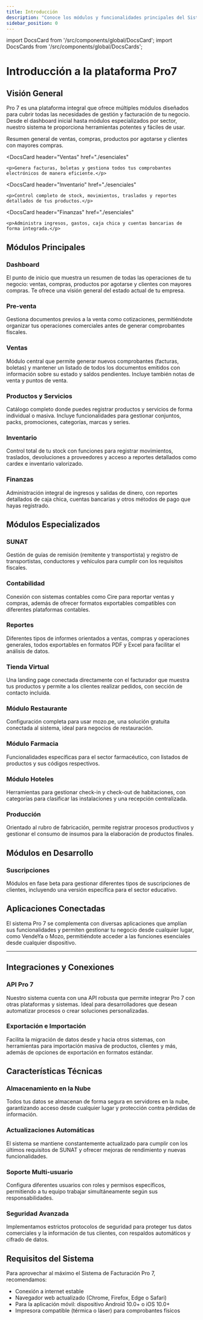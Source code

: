 ```yaml
---
title: Introducción
description: "Conoce los módulos y funcionalidades principales del Sistema de Facturación Pro 7 para gestionar tu negocio de manera eficiente."
sidebar_position: 0
---
```


import DocsCard from '/src/components/global/DocsCard';
import DocsCards from '/src/components/global/DocsCards';

# Introducción a la plataforma Pro7

<head>
  <title>Introducción a los módulos de Pro 7 - Facturalo Perú</title>
  <meta
    name="description"
    content="Conoce los módulos y funcionalidades principales del Sistema de Facturación Pro 7 para gestionar tu negocio de manera eficiente."
  />
</head>

## Visión General

Pro 7 es una plataforma integral que ofrece múltiples módulos diseñados para cubrir todas las necesidades de gestión y facturación de tu negocio. Desde el dashboard inicial hasta módulos especializados por sector, nuestro sistema te proporciona herramientas potentes y fáciles de usar.

<DocsCards>
  <DocsCard 
    header="Dashboard"
    href="./dashboard"
  >
    <p>Resumen general de ventas, compras, productos por agotarse y clientes con mayores compras.</p>
  </DocsCard>

  <DocsCard
    header="Ventas"
    href="./esenciales"
  >
    <p>Genera facturas, boletas y gestiona todos tus comprobantes electrónicos de manera eficiente.</p>
  </DocsCard>

  <DocsCard
    header="Inventario"
    href="./esenciales"
  >
    <p>Control completo de stock, movimientos, traslados y reportes detallados de tus productos.</p>
  </DocsCard>

  <DocsCard 
    header="Finanzas" 
    href="./esenciales" 
  >
    <p>Administra ingresos, gastos, caja chica y cuentas bancarias de forma integrada.</p>
  </DocsCard>
</DocsCards>

## Módulos Principales

### Dashboard
El punto de inicio que muestra un resumen de todas las operaciones de tu negocio: ventas, compras, productos por agotarse y clientes con mayores compras. Te ofrece una visión general del estado actual de tu empresa.

### Pre-venta
Gestiona documentos previos a la venta como cotizaciones, permitiéndote organizar tus operaciones comerciales antes de generar comprobantes fiscales.

### Ventas
Módulo central que permite generar nuevos comprobantes (facturas, boletas) y mantener un listado de todos los documentos emitidos con información sobre su estado y saldos pendientes. Incluye también notas de venta y puntos de venta.

### Productos y Servicios
Catálogo completo donde puedes registrar productos y servicios de forma individual o masiva. Incluye funcionalidades para gestionar conjuntos, packs, promociones, categorías, marcas y series.

### Inventario
Control total de tu stock con funciones para registrar movimientos, traslados, devoluciones a proveedores y acceso a reportes detallados como cardex e inventario valorizado.

### Finanzas
Administración integral de ingresos y salidas de dinero, con reportes detallados de caja chica, cuentas bancarias y otros métodos de pago que hayas registrado.

## Módulos Especializados

### SUNAT
Gestión de guías de remisión (remitente y transportista) y registro de transportistas, conductores y vehículos para cumplir con los requisitos fiscales.

### Contabilidad
Conexión con sistemas contables como Cire para reportar ventas y compras, además de ofrecer formatos exportables compatibles con diferentes plataformas contables.

### Reportes
Diferentes tipos de informes orientados a ventas, compras y operaciones generales, todos exportables en formatos PDF y Excel para facilitar el análisis de datos.

### Tienda Virtual
Una landing page conectada directamente con el facturador que muestra tus productos y permite a los clientes realizar pedidos, con sección de contacto incluida.

### Módulo Restaurante
Configuración completa para usar mozo.pe, una solución gratuita conectada al sistema, ideal para negocios de restauración.

### Módulo Farmacia
Funcionalidades específicas para el sector farmacéutico, con listados de productos y sus códigos respectivos.

### Módulo Hoteles
Herramientas para gestionar check-in y check-out de habitaciones, con categorías para clasificar las instalaciones y una recepción centralizada.

### Producción
Orientado al rubro de fabricación, permite registrar procesos productivos y gestionar el consumo de insumos para la elaboración de productos finales.

## Módulos en Desarrollo

### Suscripciones
Módulos en fase beta para gestionar diferentes tipos de suscripciones de clientes, incluyendo una versión específica para el sector educativo.


## Aplicaciones Conectadas

El sistema Pro 7 se complementa con diversas aplicaciones que amplían sus funcionalidades y permiten gestionar tu negocio desde cualquier lugar, como VendeYa o Mozo, permitiéndote acceder a las funciones esenciales desde cualquier dispositivo. 

---

## Integraciones y Conexiones

### API Pro 7
Nuestro sistema cuenta con una API robusta que permite integrar Pro 7 con otras plataformas y sistemas. Ideal para desarrolladores que desean automatizar procesos o crear soluciones personalizadas.

### Exportación e Importación
Facilita la migración de datos desde y hacia otros sistemas, con herramientas para importación masiva de productos, clientes y más, además de opciones de exportación en formatos estándar.


## Características Técnicas

### Almacenamiento en la Nube
Todos tus datos se almacenan de forma segura en servidores en la nube, garantizando acceso desde cualquier lugar y protección contra pérdidas de información.

### Actualizaciones Automáticas
El sistema se mantiene constantemente actualizado para cumplir con los últimos requisitos de SUNAT y ofrecer mejoras de rendimiento y nuevas funcionalidades.

### Soporte Multi-usuario
Configura diferentes usuarios con roles y permisos específicos, permitiendo a tu equipo trabajar simultáneamente según sus responsabilidades.

### Seguridad Avanzada
Implementamos estrictos protocolos de seguridad para proteger tus datos comerciales y la información de tus clientes, con respaldos automáticos y cifrado de datos.

## Requisitos del Sistema

Para aprovechar al máximo el Sistema de Facturación Pro 7, recomendamos:

- Conexión a internet estable
- Navegador web actualizado (Chrome, Firefox, Edge o Safari)
- Para la aplicación móvil: dispositivo Android 10.0+ o iOS 10.0+
- Impresora compatible (térmica o láser) para comprobantes físicos

